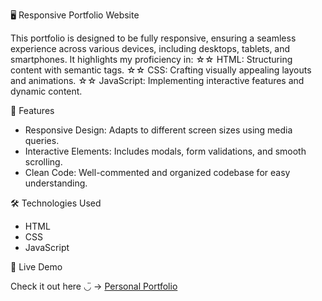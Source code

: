 🖥️ Responsive Portfolio Website

This portfolio is designed to be fully responsive, ensuring a seamless experience across various devices, including desktops, tablets, and smartphones. It highlights my proficiency in:
☆☆ HTML: Structuring content with semantic tags.
☆☆ CSS: Crafting visually appealing layouts and animations.
☆☆ JavaScript: Implementing interactive features and dynamic content.

🚀 Features

- Responsive Design: Adapts to different screen sizes using media queries.
- Interactive Elements: Includes modals, form validations, and smooth scrolling.
- Clean Code: Well-commented and organized codebase for easy understanding.

🛠️ Technologies Used
- HTML
- CSS 
- JavaScript

🔗 Live Demo

Check it out here ◡̈ → [Personal Portfolio](https://personal-portfolio-omega-sable-48.vercel.app)
